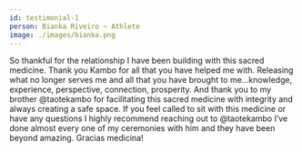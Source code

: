 ```yaml
---
id: testimonial-1
person: Bianka Riveiro ~ Athlete
image: ./images/bianka.png
---
```


So thankful for the relationship I have been building with this sacred medicine. Thank you Kambo for all that you have helped me with. Releasing what no longer serves me and all that you have brought to me...knowledge, experience, perspective, connection, prosperity. And thank you to my brother @taotekambo for facilitating this sacred medicine with integrity and always creating a safe space. If you feel called to sit with this medicine or have any questions I highly recommend reaching out to @taotekambo I’ve done almost every one of my ceremonies with him and they have been beyond amazing. Gracias medicina!
